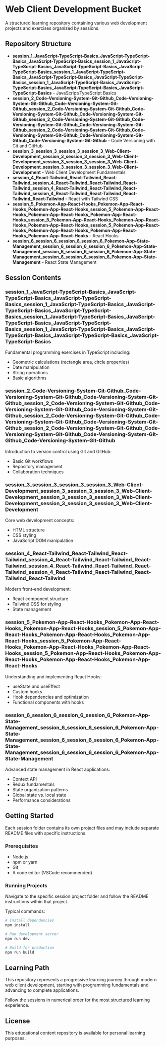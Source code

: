 # Web Client Development Bucket

A structured learning repository containing various web development projects and exercises organized by sessions.

## Repository Structure

- **session_1_JavaScript-TypeScript-Basics_JavaScript-TypeScript-Basics_JavaScript-TypeScript-Basics_session_1_JavaScript-TypeScript-Basics_JavaScript-TypeScript-Basics_JavaScript-TypeScript-Basics_session_1_JavaScript-TypeScript-Basics_JavaScript-TypeScript-Basics_JavaScript-TypeScript-Basics_session_1_JavaScript-TypeScript-Basics_JavaScript-TypeScript-Basics_JavaScript-TypeScript-Basics_JavaScript-TypeScript-Basics** - JavaScript/TypeScript Basics
- **session_2_Code-Versioning-System-Git-Github_Code-Versioning-System-Git-Github_Code-Versioning-System-Git-Github_session_2_Code-Versioning-System-Git-Github_Code-Versioning-System-Git-Github_Code-Versioning-System-Git-Github_session_2_Code-Versioning-System-Git-Github_Code-Versioning-System-Git-Github_Code-Versioning-System-Git-Github_session_2_Code-Versioning-System-Git-Github_Code-Versioning-System-Git-Github_Code-Versioning-System-Git-Github_Code-Versioning-System-Git-Github** - Code Versioning with Git and GitHub
- **session_3_session_3_session_3_session_3_Web-Client-Development_session_3_session_3_session_3_Web-Client-Development_session_3_session_3_session_3_Web-Client-Development_session_3_session_3_session_3_Web-Client-Development** - Web Client Development Fundamentals
- **session_4_React-Tailwind_React-Tailwind_React-Tailwind_session_4_React-Tailwind_React-Tailwind_React-Tailwind_session_4_React-Tailwind_React-Tailwind_React-Tailwind_session_4_React-Tailwind_React-Tailwind_React-Tailwind_React-Tailwind** - React with Tailwind CSS
- **session_5_Pokemon-App-React-Hooks_Pokemon-App-React-Hooks_Pokemon-App-React-Hooks_session_5_Pokemon-App-React-Hooks_Pokemon-App-React-Hooks_Pokemon-App-React-Hooks_session_5_Pokemon-App-React-Hooks_Pokemon-App-React-Hooks_Pokemon-App-React-Hooks_session_5_Pokemon-App-React-Hooks_Pokemon-App-React-Hooks_Pokemon-App-React-Hooks_Pokemon-App-React-Hooks** - React Hooks
- **session_6_session_6_session_6_session_6_Pokemon-App-State-Management_session_6_session_6_session_6_Pokemon-App-State-Management_session_6_session_6_session_6_Pokemon-App-State-Management_session_6_session_6_session_6_Pokemon-App-State-Management** - React State Management

## Session Contents

### session_1_JavaScript-TypeScript-Basics_JavaScript-TypeScript-Basics_JavaScript-TypeScript-Basics_session_1_JavaScript-TypeScript-Basics_JavaScript-TypeScript-Basics_JavaScript-TypeScript-Basics_session_1_JavaScript-TypeScript-Basics_JavaScript-TypeScript-Basics_JavaScript-TypeScript-Basics_session_1_JavaScript-TypeScript-Basics_JavaScript-TypeScript-Basics_JavaScript-TypeScript-Basics_JavaScript-TypeScript-Basics
Fundamental programming exercises in TypeScript including:
- Geometric calculations (rectangle area, circle properties)
- Date manipulation
- String operations
- Basic algorithms

### session_2_Code-Versioning-System-Git-Github_Code-Versioning-System-Git-Github_Code-Versioning-System-Git-Github_session_2_Code-Versioning-System-Git-Github_Code-Versioning-System-Git-Github_Code-Versioning-System-Git-Github_session_2_Code-Versioning-System-Git-Github_Code-Versioning-System-Git-Github_Code-Versioning-System-Git-Github_session_2_Code-Versioning-System-Git-Github_Code-Versioning-System-Git-Github_Code-Versioning-System-Git-Github_Code-Versioning-System-Git-Github
Introduction to version control using Git and GitHub:
- Basic Git workflows
- Repository management
- Collaboration techniques

### session_3_session_3_session_3_session_3_Web-Client-Development_session_3_session_3_session_3_Web-Client-Development_session_3_session_3_session_3_Web-Client-Development_session_3_session_3_session_3_Web-Client-Development
Core web development concepts:
- HTML structure
- CSS styling
- JavaScript DOM manipulation

### session_4_React-Tailwind_React-Tailwind_React-Tailwind_session_4_React-Tailwind_React-Tailwind_React-Tailwind_session_4_React-Tailwind_React-Tailwind_React-Tailwind_session_4_React-Tailwind_React-Tailwind_React-Tailwind_React-Tailwind
Modern front-end development:
- React component structure
- Tailwind CSS for styling
- State management

### session_5_Pokemon-App-React-Hooks_Pokemon-App-React-Hooks_Pokemon-App-React-Hooks_session_5_Pokemon-App-React-Hooks_Pokemon-App-React-Hooks_Pokemon-App-React-Hooks_session_5_Pokemon-App-React-Hooks_Pokemon-App-React-Hooks_Pokemon-App-React-Hooks_session_5_Pokemon-App-React-Hooks_Pokemon-App-React-Hooks_Pokemon-App-React-Hooks_Pokemon-App-React-Hooks
Understanding and implementing React Hooks:
- useState and useEffect
- Custom hooks
- Hook dependencies and optimization
- Functional components with hooks

### session_6_session_6_session_6_session_6_Pokemon-App-State-Management_session_6_session_6_session_6_Pokemon-App-State-Management_session_6_session_6_session_6_Pokemon-App-State-Management_session_6_session_6_session_6_Pokemon-App-State-Management
Advanced state management in React applications:
- Context API
- Redux fundamentals
- State organization patterns
- Global state vs. local state
- Performance considerations

## Getting Started

Each session folder contains its own project files and may include separate README files with specific instructions.

### Prerequisites
- Node.js
- npm or yarn
- Git
- A code editor (VSCode recommended)

### Running Projects
Navigate to the specific session project folder and follow the README instructions within that project.

Typical commands:
```bash
# Install dependencies
npm install

# Run development server
npm run dev

# Build for production
npm run build
```

## Learning Path

This repository represents a progressive learning journey through modern web client development, starting with programming fundamentals and advancing to complete applications.

Follow the sessions in numerical order for the most structured learning experience.

## License

This educational content repository is available for personal learning purposes.



